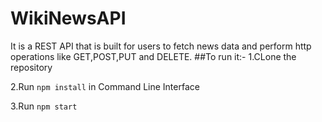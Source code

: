 # WikiNewsAPI
It is a REST API that is built for users to fetch news data and perform http operations like GET,POST,PUT and DELETE.
##To run it:-
1.CLone the repository

2.Run  `npm install` in Command Line Interface

3.Run `npm start`  
